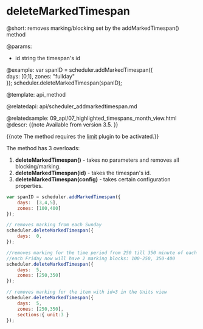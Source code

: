 deleteMarkedTimespan
=============

@short: 
	removes marking/blocking set by the addMarkedTimespan() method

@params: 
* id	string	the timespan's id
	

@example: 
var spanID = scheduler.addMarkedTimespan({  
	days:  [0,1], 
	zones: "fullday"              
});
scheduler.deleteMarkedTimespan(spanID);



@template:	api_method

@relatedapi:
	api/scheduler_addmarkedtimespan.md
    
@relatedsample:
	09_api/07_highlighted_timespans_month_view.html
@descr: 
{{note
Available from version 3.5.
}}

{{note The method requires the [limit](extensions_list.md#limit) plugin to be activated.}}

The method has 3 overloads:

1.  **deleteMarkedTimespan()** - takes no parameters and removes all blocking/marking.
2.  **deleteMarkedTimespan(id)** - takes the timespan's id.
3.  **deleteMarkedTimespan(config)** -  takes certain configuration properties.
     
   
~~~js
var spanID = scheduler.addMarkedTimespan({  
	days:  [3,4,5], 
	zones: [100,400]          
});

// removes marking from each Sunday
scheduler.deleteMarkedTimespan({ 
	days:  0,
});

//removes marking for the time period from 250 till 350 minute of each Friday
//each Friday now will have 2 marking blocks: 100-250, 350-400
scheduler.deleteMarkedTimespan({ 
	days:  5,
	zones: [250,350]
});

// removes marking for the item with id=3 in the Units view
scheduler.deleteMarkedTimespan({ 
	days:  5,
	zones: [250,350],
	sections:{ unit:3 }        
});

~~~

